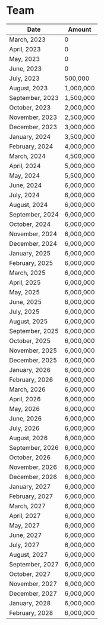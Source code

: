 # Team

| Date            | Amount    |
| --------------- | --------- |
| March, 2023     | 0         |
| April, 2023     | 0         |
| May, 2023       | 0         |
| June, 2023      | 0         |
| July, 2023      | 500,000   |
| August, 2023    | 1,000,000 |
| September, 2023 | 1,500,000 |
| October, 2023   | 2,000,000 |
| November, 2023  | 2,500,000 |
| December, 2023  | 3,000,000 |
| January, 2024   | 3,500,000 |
| February, 2024  | 4,000,000 |
| March, 2024     | 4,500,000 |
| April, 2024     | 5,000,000 |
| May, 2024       | 5,500,000 |
| June, 2024      | 6,000,000 |
| July, 2024      | 6,000,000 |
| August, 2024    | 6,000,000 |
| September, 2024 | 6,000,000 |
| October, 2024   | 6,000,000 |
| November, 2024  | 6,000,000 |
| December, 2024  | 6,000,000 |
| January, 2025   | 6,000,000 |
| February, 2025  | 6,000,000 |
| March, 2025     | 6,000,000 |
| April, 2025     | 6,000,000 |
| May, 2025       | 6,000,000 |
| June, 2025      | 6,000,000 |
| July, 2025      | 6,000,000 |
| August, 2025    | 6,000,000 |
| September, 2025 | 6,000,000 |
| October, 2025   | 6,000,000 |
| November, 2025  | 6,000,000 |
| December, 2025  | 6,000,000 |
| January, 2026   | 6,000,000 |
| February, 2026  | 6,000,000 |
| March, 2026     | 6,000,000 |
| April, 2026     | 6,000,000 |
| May, 2026       | 6,000,000 |
| June, 2026      | 6,000,000 |
| July, 2026      | 6,000,000 |
| August, 2026    | 6,000,000 |
| September, 2026 | 6,000,000 |
| October, 2026   | 6,000,000 |
| November, 2026  | 6,000,000 |
| December, 2026  | 6,000,000 |
| January, 2027   | 6,000,000 |
| February, 2027  | 6,000,000 |
| March, 2027     | 6,000,000 |
| April, 2027     | 6,000,000 |
| May, 2027       | 6,000,000 |
| June, 2027      | 6,000,000 |
| July, 2027      | 6,000,000 |
| August, 2027    | 6,000,000 |
| September, 2027 | 6,000,000 |
| October, 2027   | 6,000,000 |
| November, 2027  | 6,000,000 |
| December, 2027  | 6,000,000 |
| January, 2028   | 6,000,000 |
| February, 2028  | 6,000,000 |
